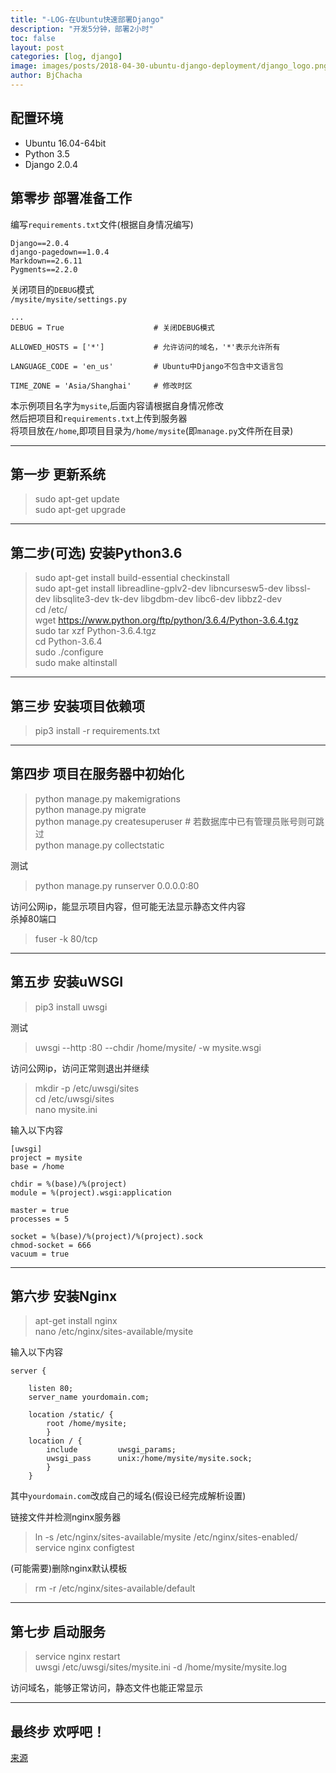 ```yaml
---
title: "-LOG-在Ubuntu快速部署Django"
description: "开发5分钟，部署2小时"
toc: false
layout: post
categories: [log, django]
image: images/posts/2018-04-30-ubuntu-django-deployment/django_logo.png
author: BjChacha
---
```


## 配置环境  
- Ubuntu 16.04-64bit  
- Python 3.5  
- Django 2.0.4 

## **第零步 部署准备工作**

编写`requirements.txt`文件(根据自身情况编写)

	Django==2.0.4
	django-pagedown==1.0.4
	Markdown==2.6.11
	Pygments==2.2.0

关闭项目的`DEBUG`模式  
`/mysite/mysite/settings.py`

	...
	DEBUG = True					# 关闭DEBUG模式

	ALLOWED_HOSTS = ['*']			# 允许访问的域名，'*'表示允许所有

	LANGUAGE_CODE = 'en_us'			# Ubuntu中Django不包含中文语言包

	TIME_ZONE = 'Asia/Shanghai'		# 修改时区

本示例项目名字为`mysite`,后面内容请根据自身情况修改  
然后把项目和`requirements.txt`上传到服务器  
将项目放在`/home`,即项目目录为`/home/mysite`(即`manage.py`文件所在目录)  

---
## **第一步 更新系统**
> sudo apt-get update  
> sudo apt-get upgrade  

---
## **第二步(可选) 安装Python3.6**
> sudo apt-get install build-essential checkinstall  
> sudo apt-get install libreadline-gplv2-dev libncursesw5-dev libssl-dev libsqlite3-dev tk-dev libgdbm-dev libc6-dev libbz2-dev  
> cd /etc/  
> wget https://www.python.org/ftp/python/3.6.4/Python-3.6.4.tgz  
> sudo tar xzf Python-3.6.4.tgz  
> cd Python-3.6.4  
> sudo ./configure  
> sudo make altinstall  

---
## **第三步 安装项目依赖项**  
> pip3 install -r requirements.txt  

---
## **第四步 项目在服务器中初始化**  
> python manage.py makemigrations  
> python manage.py migrate  
> python manage.py createsuperuser # 若数据库中已有管理员账号则可跳过  
> python manage.py collectstatic  

测试
> python manage.py runserver 0.0.0.0:80  

访问公网ip，能显示项目内容，但可能无法显示静态文件内容  
杀掉80端口
> fuser -k 80/tcp  

---
## **第五步 安装uWSGI**
> pip3 install uwsgi  

测试
> uwsgi --http :80  --chdir /home/mysite/ -w mysite.wsgi  

访问公网ip，访问正常则退出并继续

> mkdir -p /etc/uwsgi/sites  
> cd /etc/uwsgi/sites  
> nano mysite.ini

输入以下内容  

	[uwsgi]
	project = mysite
	base = /home

	chdir = %(base)/%(project)
	module = %(project).wsgi:application

	master = true
	processes = 5

	socket = %(base)/%(project)/%(project).sock
	chmod-socket = 666
	vacuum = true

---
## **第六步 安装Nginx**
> apt-get install nginx  
> nano /etc/nginx/sites-available/mysite

输入以下内容

	server {
		
		listen 80;
		server_name yourdomain.com;

		location /static/ {
			root /home/mysite;
			}
		location / {
			include         uwsgi_params;
			uwsgi_pass      unix:/home/mysite/mysite.sock;
			}
		}

其中`yourdomain.com`改成自己的域名(假设已经完成解析设置)  

链接文件并检测nginx服务器  
> ln -s /etc/nginx/sites-available/mysite /etc/nginx/sites-enabled/  
> service nginx configtest  

(可能需要)删除nginx默认模板
> rm -r /etc/nginx/sites-available/default
  
---
## **第七步 启动服务**
> service nginx restart  
> uwsgi /etc/uwsgi/sites/mysite.ini -d /home/mysite/mysite.log

访问域名，能够正常访问，静态文件也能正常显示

---
## **最终步 欢呼吧！**
[来源](https://www.jianshu.com/p/d6f9138fab7b)
